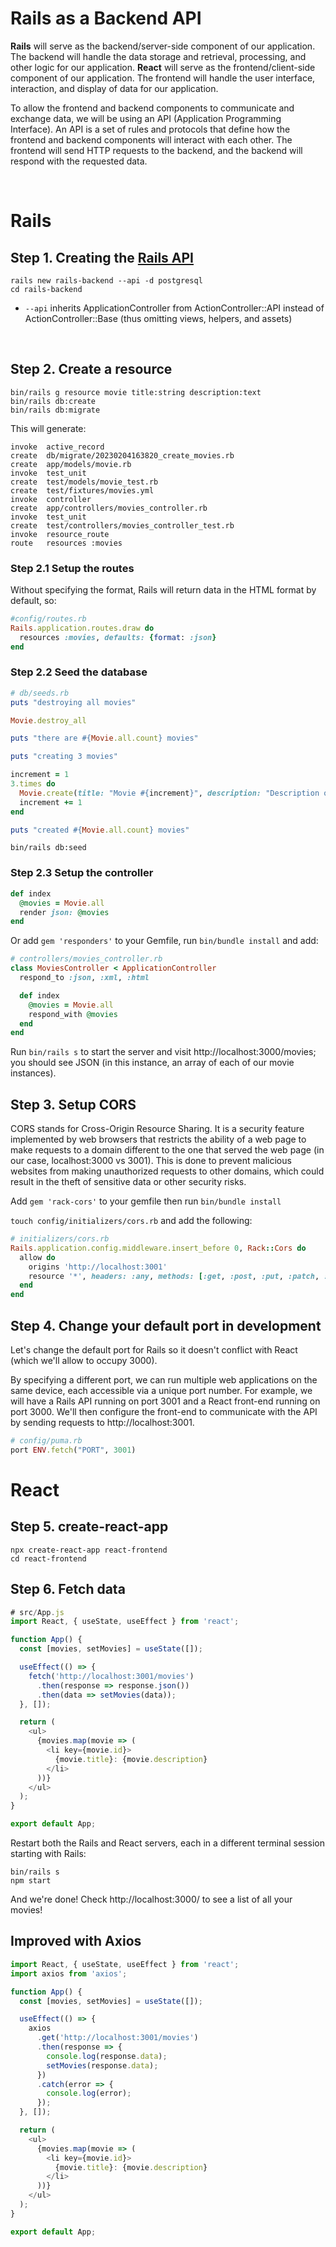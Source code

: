 # Rails as a Backend API

**Rails** will serve as the backend/server-side component of our application. The backend will handle the data storage and retrieval, processing, and other logic for our application. **React** will serve as the frontend/client-side component of our application. The frontend will handle the user interface, interaction, and display of data for our application.

To allow the frontend and backend components to communicate and exchange data, we will be using an API (Application Programming Interface). An API is a set of rules and protocols that define how the frontend and backend components will interact with each other. The frontend will send HTTP requests to the backend, and the backend will respond with the requested data. 

<br>

# Rails

## Step 1. Creating the [Rails API](https://guides.rubyonrails.org/api_app.html) <br>

```
rails new rails-backend --api -d postgresql
cd rails-backend
```

- `--api` inherits ApplicationController from ActionController::API instead of ActionController::Base (thus omitting views, helpers, and assets)

<br>

## Step 2. Create a resource

```
bin/rails g resource movie title:string description:text
bin/rails db:create
bin/rails db:migrate
```

This will generate:

```
invoke  active_record
create  db/migrate/20230204163820_create_movies.rb
create  app/models/movie.rb
invoke  test_unit
create  test/models/movie_test.rb
create  test/fixtures/movies.yml
invoke  controller
create  app/controllers/movies_controller.rb
invoke  test_unit
create  test/controllers/movies_controller_test.rb
invoke  resource_route
route   resources :movies
```

### Step 2.1 Setup the routes
Without specifying the format, Rails will return data in the HTML format by default, so:
```ruby
#config/routes.rb
Rails.application.routes.draw do
  resources :movies, defaults: {format: :json}
end

```

### Step 2.2 Seed the database

```ruby
# db/seeds.rb
puts "destroying all movies"

Movie.destroy_all

puts "there are #{Movie.all.count} movies"

puts "creating 3 movies"

increment = 1
3.times do
  Movie.create(title: "Movie #{increment}", description: "Description of movie #{increment}")
  increment += 1
end

puts "created #{Movie.all.count} movies"
```

```
bin/rails db:seed
```

### Step 2.3 Setup the controller

```ruby
def index
  @movies = Movie.all
  render json: @movies
end
```
Or add `gem 'responders'` to your Gemfile, run `bin/bundle install` and add:

```ruby
# controllers/movies_controller.rb
class MoviesController < ApplicationController
  respond_to :json, :xml, :html

  def index
    @movies = Movie.all
    respond_with @movies
  end
end
```

Run `bin/rails s` to start the server and visit http://localhost:3000/movies; you should see JSON (in this instance, an array of each of our movie instances).

#### 

## Step 3. Setup CORS

CORS stands for Cross-Origin Resource Sharing. It is a security feature implemented by web browsers that restricts the ability of a web page to make requests to a domain different to the one that served the web page (in our case, localhost:3000 vs 3001). This is done to prevent malicious websites from making unauthorized requests to other domains, which could result in the theft of sensitive data or other security risks.

Add `gem 'rack-cors'` to your gemfile then run `bin/bundle install`

`touch config/initializers/cors.rb` and add the following:

```ruby
# initializers/cors.rb
Rails.application.config.middleware.insert_before 0, Rack::Cors do
  allow do
    origins 'http://localhost:3001'
    resource '*', headers: :any, methods: [:get, :post, :put, :patch, :delete, :options, :head]
  end
end
```

## Step 4. Change your default port in development

Let's change the default port for Rails so it doesn't conflict with React (which we'll allow to occupy 3000).

By specifying a different port, we can run multiple web applications on the same device, each accessible via a unique port number. For example, we will have a Rails API running on port 3001 and a React front-end running on port 3000. We'll then configure the front-end to communicate with the API by sending requests to http://localhost:3001.

```ruby
# config/puma.rb
port ENV.fetch("PORT", 3001)
```

# React

## Step 5. create-react-app

```
npx create-react-app react-frontend
cd react-frontend
```

## Step 6. Fetch data

```js
# src/App.js
import React, { useState, useEffect } from 'react';

function App() {
  const [movies, setMovies] = useState([]);

  useEffect(() => {
    fetch('http://localhost:3001/movies')
      .then(response => response.json())
      .then(data => setMovies(data));
  }, []);

  return (
    <ul>
      {movies.map(movie => (
        <li key={movie.id}>
          {movie.title}: {movie.description}
        </li>
      ))}
    </ul>
  );
}

export default App;
```

Restart both the Rails and React servers, each in a different terminal session starting with Rails:

```
bin/rails s
npm start
```

And we're done! Check http://localhost:3000/ to see a list of all your movies!

## Improved with Axios

```js
import React, { useState, useEffect } from 'react';
import axios from 'axios';

function App() {
  const [movies, setMovies] = useState([]);

  useEffect(() => {
    axios
      .get('http://localhost:3001/movies')
      .then(response => {
        console.log(response.data);
        setMovies(response.data);
      })
      .catch(error => {
        console.log(error);
      });
  }, []);

  return (
    <ul>
      {movies.map(movie => (
        <li key={movie.id}>
          {movie.title}: {movie.description}
        </li>
      ))}
    </ul>
  );
}

export default App;
```
